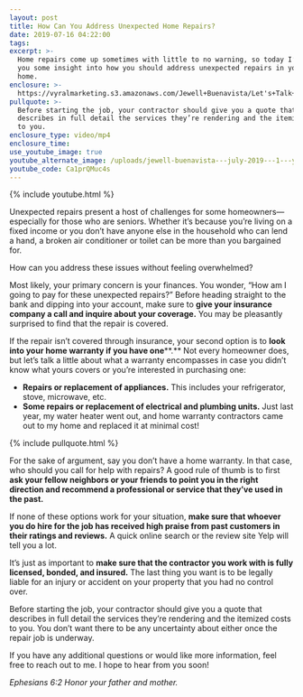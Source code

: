 ```yaml
---
layout: post
title: How Can You Address Unexpected Home Repairs?
date: 2019-07-16 04:22:00
tags:
excerpt: >-
  Home repairs come up sometimes with little to no warning, so today I’ll give
  you some insight into how you should address unexpected repairs in your own
  home.
enclosure: >-
  https://vyralmarketing.s3.amazonaws.com/Jewell+Buenavista/Let's+Talk+Seniors+Show+_+How+Can+You+Address+Unexpected+Home+Repairs_+(3).mp4
pullquote: >-
  Before starting the job, your contractor should give you a quote that
  describes in full detail the services they’re rendering and the itemized costs
  to you.
enclosure_type: video/mp4
enclosure_time:
use_youtube_image: true
youtube_alternate_image: /uploads/jewell-buenavista---july-2019---1---youtube-1.jpg
youtube_code: Ca1prQMuc4s
---
```


{% include youtube.html %}

Unexpected repairs present a host of challenges for some homeowners—especially for those who are seniors. Whether it’s because you’re living on a fixed income or you don’t have anyone else in the household who can lend a hand, a broken air conditioner or toilet can be more than you bargained for.&nbsp;

How can you address these issues without feeling overwhelmed?&nbsp;

Most likely, your primary concern is your finances. You wonder, “How am I going to pay for these unexpected repairs?” Before heading straight to the bank and dipping into your account, make sure to **give your insurance company a call and inquire about your coverage.** You may be pleasantly surprised to find that the repair is covered.&nbsp;

If the repair isn’t covered through insurance, your second option is to **look into your home warranty if you have one****.** Not every homeowner does, but let’s talk a little about what a warranty encompasses in case you didn’t know what yours covers or you’re interested in purchasing one: &nbsp;

* **Repairs or replacement of appliances.** This includes your refrigerator, stove, microwave, etc. &nbsp;&nbsp;
* **Some repairs or replacement of electrical and plumbing units.** Just last year, my water heater went out, and home warranty contractors came out to my home and replaced it at minimal cost\!&nbsp;

{% include pullquote.html %}

For the sake of argument, say you don’t have a home warranty. In that case, who should you call for help with repairs? A good rule of thumb is to first **ask your fellow neighbors or your friends to point you in the right direction and recommend a professional or service that they’ve used in the past. &nbsp;**

If none of these options work for your situation, **make sure that whoever you do hire for the job has received high praise from past customers in their ratings and reviews.** A quick online search or the review site Yelp will tell you a lot.&nbsp;

It’s just as important to **make sure that the contractor you work with is fully licensed, bonded, and insured.** The last thing you want is to be legally liable for an injury or accident on your property that you had no control over.&nbsp;

Before starting the job, your contractor should give you a quote that describes in full detail the services they’re rendering and the itemized costs to you. You don’t want there to be any uncertainty about either once the repair job is underway. &nbsp;

If you have any additional questions or would like more information, feel free to reach out to me. I hope to hear from you soon\!&nbsp;

*Ephesians 6:2 Honor your father and mother.&nbsp;*<br>&nbsp;